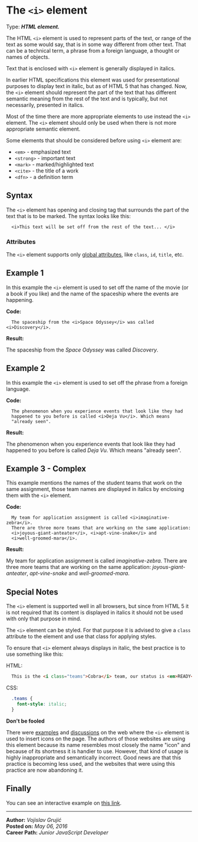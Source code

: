 # The `<i>` element

Type: ***HTML element.***

The HTML `<i>` element is used to represent parts of the text, or range of the text as some would say, that is in some way different from other text. That can be a technical term, a phrase from a foreign language, a thought or names of objects.

Text that is enclosed with `<i>` element is generally displayed in italics.

In earlier HTML specifications this element was used for presentational purposes to display text in italic, but as of HTML 5 that has changed. Now, the `<i>` element should represent the part of the text that has different semantic meaning from the rest of the text and is typically, but not necessarily, presented in italics.

Most of the time there are more appropriate elements to use instead the `<i>` element. The `<i>` element should only be used when there is not more appropriate semantic element.

Some elements that should be considered before using `<i>` element are:

* `<em>` - emphasized text
* `<strong>` - important text
* `<mark>` - marked/highlighted text
* `<cite>` - the title of a work
* `<dfn>` - a definition term



## Syntax

The `<i>` element has opening and closing tag that surrounds the part of the text that is to be marked. The syntax looks like this:

```
  <i>This text will be set off from the rest of the text... </i>
```

### Attributes

The `<i>` element supports only [global attributes](https://developer.mozilla.org/en-US/docs/Web/HTML/Global_attributes), like `class`, `id`, `title`, etc.

## Example 1

In this example the `<i>` element is used to set off the name of the movie (or a book if you like) and the name of the spaceship where the events are happening.

**Code:**

```
  The spaceship from the <i>Space Odyssey</i> was called <i>Discovery</i>.
```

**Result:**

The spaceship from the <i>Space Odyssey</i> was called <i>Discovery</i>.

## Example 2

In this example the `<i>` element is used to set off the phrase from a foreign language.

**Code:**

```
  The phenomenon when you experience events that look like they had
  happened to you before is called <i>Deja Vu</i>. Which means
  "already seen".
```

**Result:**

The phenomenon when you experience events that look like they had happened to you before is called <i>Deja Vu</i>. Which means "already seen".

## Example 3 - Complex

This example mentions the names of the student teams that work on the same assignment, those team names are displayed in italics by enclosing them with the `<i>` element.

**Code:**

```
  My team for application assignment is called <i>imaginative-zebra</i>.
  There are three more teams that are working on the same application:
  <i>joyous-giant-anteater</i>, <i>apt-vine-snake</i> and
  <i>well-groomed-mara</i>.
```

**Result:**

My team for application assignment is called <i>imaginative-zebra</i>. There are three more teams that are working on the same application: <i>joyous-giant-anteater</i>, <i>apt-vine-snake</i> and <i>well-groomed-mara</i>.

## Special Notes

The `<i>` element is supported well in all browsers, but since from HTML 5 it is not required that its content is displayed in italics it should not be used with only that purpose in mind.

The `<i>` element can be styled. For that purpose it is advised to give a `class` attribute to the element and use that class for applying styles.

To ensure that `<i>` element always displays in italic, the best practice is to use something like this:

HTML:
```html
  This is the <i class="teams">Cobra</i> team, our status is <em>READY</em>!
```

CSS:
```css
  .teams {
    font-style: italic;
  }
```

**Don't be fooled**

There were [examples](http://getbootstrap.com/2.3.2/base-css.html#icons) and [discussions](http://stackoverflow.com/questions/14815626/what-is-the-proper-use-case-for-html-i-element) on the web where the `<i>` element is used to insert icons on the page. The authors of those websites are using this element because its name resembles most closely the name "icon" and because of its shortness it is handier to use. However, that kind of usage is highly inappropriate and semantically incorrect. Good news are that this practice is becoming less used, and the websites that were using this practice are now abandoning it.

## Finally

You can see an interactive example on [this link](http://moderndeveloper-students.github.io/coursework-Gruximillian/Course-06-Introduction-to-JavaScript-and-Modern-Web-Development/Chapter-02-Introduction-to-CSS/team-project-3-interactive-examples-for-encyclopedia-entries/entry-1-interactive--%3Ci%3E-element/).

___

**Author:** *Vojislav Grujić*  
**Posted on:** *May 06, 2016*  
**Career Path:** *Junior JavaScript Developer*

